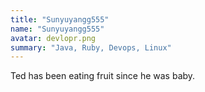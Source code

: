```yaml
---
title: "Sunyuyangg555"
name: "Sunyuyangg555"
avatar: devlopr.png
summary: "Java, Ruby, Devops, Linux"
---
```

Ted has been eating fruit since he was baby.